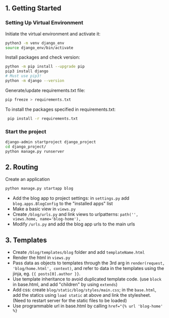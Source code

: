 ## 1. Getting Started

### Setting Up Virtual Environment
Initiate the virtual environment and activate it:
```bash
python3 -m venv django_env
source django_env/bin/activate
```

Install packages and check version:
```bash
python -m pip install --upgrade pip
pip3 install django
# Must use pip3!
python -m django --version
```

Generate/update requirements.txt file:
```bash
pip freeze > requirements.txt
```

To install the packages specified in requirements.txt:
```bash
 pip install -r requirements.txt
```

### Start the project
```bash
django-admin startproject django_project
cd django_project/
python manage.py runserver
```

## 2. Routing

Create an application
```bash
python manage.py startapp blog
```
- Add the blog app to project settings: in `settings.py` add `blog.apps.BlogConfig` to the "installed apps" list
- Make a basic view in `views.py`
- Create `/blog/urls.py` and link views to urlpatterns:
`
path('', views.home, name='blog-home'),
`
- Modify `/urls.py` and add the blog app urls to the main urls

## 3. Templates
- Create `/blog/templates/blog` folder and add `templateName.html`
- Render the html in `views.py`
- Pass data as objects to templates through the 3rd arg in `render(request, 'blog/home.html', context)`, and refer to data in the templates using the jinja, eg. `{{ posts[0].author }}`. 
- Use template inheritance to avoid duplicated template code. (use `block` in base.html, and add "children" by using `extends`)
- Add css: create `blog/static/blog/styles/main.css`; in the `base.html`, add the statics using `load static` at above and link the stylesheet. (Need to restart server for the static files to be loaded)
- Use programmable url in base.html by calling `href="{% url 'blog-home' %}`